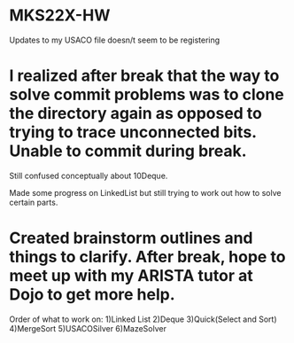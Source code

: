# MKS22X-HW
Updates to my USACO file doesn/t seem to be registering

# I realized after break that the way to solve commit problems was to clone the directory again as opposed to trying to trace unconnected bits. Unable to commit during break. 

Still confused conceptually about 10Deque. 

Made some progress on LinkedList but still trying to work out how to solve certain parts.

# Created brainstorm outlines and things to clarify. After break, hope to meet up with my ARISTA tutor at Dojo to get more help.
Order of what to work on:
1)Linked List
2)Deque
3)Quick(Select and Sort)
4)MergeSort
5)USACOSilver
6)MazeSolver
